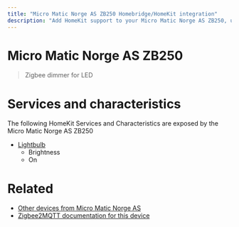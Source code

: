 ```yaml
---
title: "Micro Matic Norge AS ZB250 Homebridge/HomeKit integration"
description: "Add HomeKit support to your Micro Matic Norge AS ZB250, using Homebridge, Zigbee2MQTT and homebridge-z2m."
---
```

<!---
This file has been GENERATED using src/docgen/docgen.ts
DO NOT EDIT THIS FILE MANUALLY!
-->
# Micro Matic Norge AS ZB250
> Zigbee dimmer for LED


# Services and characteristics
The following HomeKit Services and Characteristics are exposed by
the Micro Matic Norge AS ZB250

* [Lightbulb](../../light.md)
  * Brightness
  * On


# Related
* [Other devices from Micro Matic Norge AS](../index.md#micro_matic_norge_as)
* [Zigbee2MQTT documentation for this device](https://www.zigbee2mqtt.io/devices/ZB250.html)